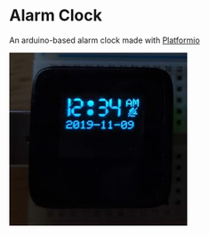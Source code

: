# Alarm Clock
An arduino-based alarm clock made with [Platformio](https://platformio.org/)

![Sparkfun MicroView](.github/clock.jpg)
